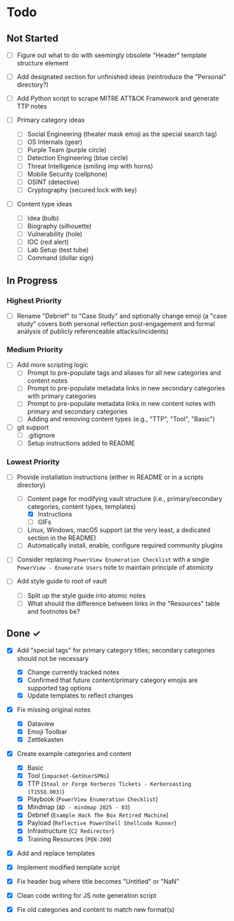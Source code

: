 # Todo

## Not Started

- [ ] Figure out what to do with seemingly obsolete "Header" template structure element

- [ ] Add designated section for unfinished ideas (reintroduce the "Personal" directory?)

- [ ] Add Python script to scrape MITRE ATT&CK Framework and generate TTP notes

- [ ] Primary category ideas
  - [ ] Social Engineering (theater mask emoji as the special search tag)
  - [ ] OS Internals (gear)
  - [ ] Purple Team (purple circle)
  - [ ] Detection Engineering (blue circle)
  - [ ] Threat Intelligence (smiling imp with horns)
  - [ ] Mobile Security (cellphone)
  - [ ] OSINT (detective)
  - [ ] Cryptography (secured lock with key)

- [ ] Content type ideas
  - [ ] Idea (bulb)
  - [ ] Biography (silhouette)
  - [ ] Vulnerability (hole)
  - [ ] IOC (red alert)
  - [ ] Lab Setup (test tube)
  - [ ] Command (dollar sign)

## In Progress

### Highest Priority

- [ ] Rename "Debrief" to "Case Study" and optionally change emoji (a "case study" covers both personal reflection post-engagement and formal analysis of publicly referenceable attacks/incidents)

### Medium Priority

- [ ] Add more scripting logic
  - [ ] Prompt to pre-populate tags and aliases for all new categories and content notes
  - [ ] Prompt to pre-populate metadata links in new secondary categories with primary categories
  - [ ] Prompt to pre-populate metadata links in new content notes with primary and secondary categories
  - [ ] Adding and removing content types (e.g., "TTP", "Tool", "Basic")

- [ ] git support
  - [ ] .gitignore
  - [ ] Setup instructions added to README

### Lowest Priority

- [ ] Provide installation instructions (either in README or in a scripts directory)
  - [ ] Content page for modifying vault structure (i.e., primary/secondary categories, content types, templates)
    - [x] Instructions
    - [ ] GIFs
  - [ ] Linux, Windows, macOS support (at the very least, a dedicated section in the README)
  - [ ] Automatically install, enable, configure required community plugins

- [ ] Consider replacing `PowerView Enumeration Checklist` with a single `PowerView - Enumerate Users` note to maintain principle of atomicity

- [ ] Add style guide to root of vault
  - [ ] Split up the style guide into atomic notes
  - [ ] What should the difference between links in the "Resources" table and footnotes be?

## Done ✓

- [x] Add "special tags" for primary category titles; secondary categories should not be necessary
  - [x] Change currently tracked notes
  - [x] Confirmed that future content/primary category emojis are supported tag options
  - [x] Update templates to reflect changes

- [x] Fix missing original notes
  - [x] Dataview
  - [x] Emoji Toolbar
  - [x] Zettlekasten

- [x] Create example categories and content
  - [x] Basic
  - [x] Tool (`impacket-GetUserSPNs`)
  - [x] TTP (`Steal or Forge Kerberos Tickets - Kerberoasting (T1558.003)`)
  - [x] Playbook (`PowerView Enumeration Checklist`)
  - [x] Mindmap (`AD - mindmap 2025 - 03`)
  - [x] Debrief (`Example Hack The Box Retired Machine`)
  - [x] Payload (`Reflective PowerShell Shellcode Runner`)
  - [x] Infrastructure (`C2 Redirector`)
  - [x] Training Resources (`PEN-200`)
- [x] Add and replace templates
- [x] Implement modified template script
- [x] Fix header bug where title becomes "Untitled" or "NaN"
- [x] Clean code writing for JS note generation script
- [x] Fix old categories and content to match new format(s)

